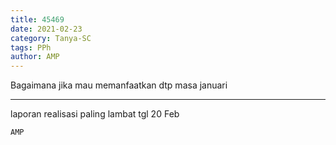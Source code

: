 ```yaml
---
title: 45469
date: 2021-02-23
category: Tanya-SC
tags: PPh
author: AMP
---
```


Bagaimana jika mau memanfaatkan dtp masa januari

---

laporan realisasi paling lambat tgl 20 Feb

`AMP`
